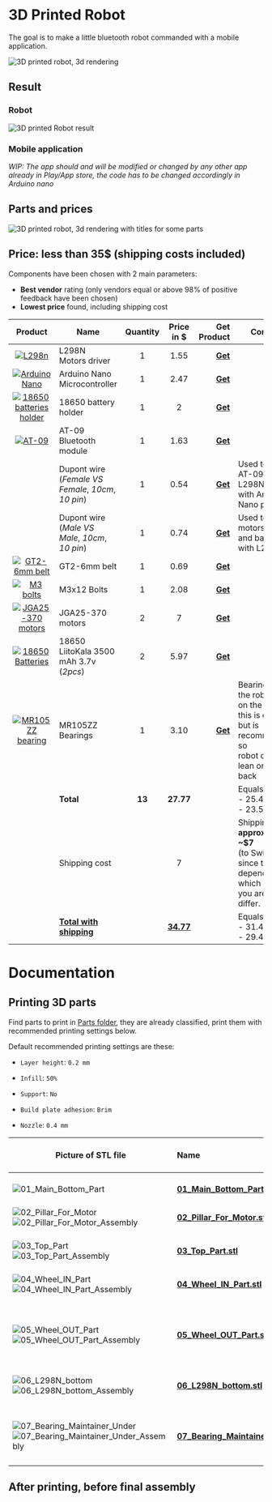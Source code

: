 # 3D Printed Robot

The goal is to make a little bluetooth robot commanded with a mobile application.

![3D printed robot, 3d rendering](Robot_2020_1.png)

## Result

### Robot

![3D printed Robot result](Result_1024x768.png)

### Mobile application

*WIP: The app should and will be modified or changed by any other app already in Play/App store, the code has to be changed accordingly in Arduino nano*



## Parts and prices

![3D printed robot, 3d rendering with titles for some parts](Robot_2020_1_explain.png)



## Price: less than 35$ (shipping costs included)

Components have been chosen with 2 main parameters:

- **Best vendor** rating (only vendors equal or above 98% of positive feedback have been chosen)
- **Lowest price** found, including shipping cost



|                           Product                            | Name                                                     | Quantity |    Price in $    |                                         Get Product | Comment                                                      |
| :----------------------------------------------------------: | -------------------------------------------------------- | :------: | :--------------: | --------------------------------------------------: | ------------------------------------------------------------ |
| [![L298n](L298N.png)](https://s.click.aliexpress.com/e/_AUgiWD) | L298N <br />Motors driver                                |    1     |       1.55       | [**Get**](https://s.click.aliexpress.com/e/_AUgiWD) |                                                              |
| [![Arduino Nano](Arduino_Nano.png)](https://s.click.aliexpress.com/e/_An73jR) | Arduino Nano<br />Microcontroller                        |    1     |       2.47       | [**Get**](https://s.click.aliexpress.com/e/_An73jR) |                                                              |
| [![18650 batteries holder](18650_batteries_holder.png)](https://s.click.aliexpress.com/e/_9RttAp) | 18650 battery holder                                     |    1     |        2         | [**Get**](https://s.click.aliexpress.com/e/_9RttAp) |                                                              |
| [![AT-09](at_09.png)](https://s.click.aliexpress.com/e/_A9LxwV) | AT-09<br />Bluetooth module                              |    1     |       1.63       | [**Get**](https://s.click.aliexpress.com/e/_A9LxwV) |                                                              |
|                                                              | Dupont wire <br />(*Female VS Female*, *10cm*, *10 pin*) |    1     |       0.54       | [**Get**](https://s.click.aliexpress.com/e/_98ks45) | Used to connect <br />AT-09 and L298N <br />with Arduino Nano pins |
|                                                              | Dupont wire <br />(*Male VS Male*, *10cm*, *10 pin*)     |    1     |       0.74       | [**Get**](https://s.click.aliexpress.com/e/_98ks45) | Used to connect motors<br />and battery pins with L298N      |
| [![GT2-6mm belt](GT2-6mm_belt.png)](https://s.click.aliexpress.com/e/_Acf6TL) | GT2-6mm belt                                             |    1     |       0.69       | [**Get**](https://s.click.aliexpress.com/e/_Acf6TL) |                                                              |
| [![M3 bolts](M3x12_bolts.png)](https://s.click.aliexpress.com/e/_9yCjq9) | M3x12 Bolts                                              |    1     |       2.08       | [**Get**](https://s.click.aliexpress.com/e/_9yCjq9) |                                                              |
| [![JGA25-370 motors](motors.png)](https://s.click.aliexpress.com/e/_AeoSBF) | JGA25-370 motors                                         |    2     |        7         | [**Get**](https://s.click.aliexpress.com/e/_AeoSBF) |                                                              |
| [![18650 Batteries](18650_batteries.png)](https://s.click.aliexpress.com/e/_9xaDaV) | 18650 LiitoKala 3500 mAh 3.7v<br />(*2pcs*)              |    2     |       5.97       | [**Get**](https://s.click.aliexpress.com/e/_9xaDaV) |                                                              |
| [![MR105ZZ bearing](MR105ZZ.png)](https://s.click.aliexpress.com/e/_AVCCDX) | MR105ZZ Bearings                                         |    1     |       3.10       | [**Get**](https://s.click.aliexpress.com/e/_AVCCDX) | Bearing to make the robot be flat on the floor, <br />this is **optional** <br />but is recommended so <br />robot doesn't lean on front or back |
|                                                              | **Total**                                                |  **13**  |    **27.77**     |                                                     | Equals to ~:<br />- 25.40 CHF<br />- 23.50 €                 |
|                                                              | Shipping cost                                            |          |        7         |                                                     | Shipping cost is **approximatively ~$7** <br />(to Switzerland), <br />since this depends in which country you are, it could differ. |
|                                                              | **<u>Total with shipping</u>**                           |          | **<u>34.77</u>** |                                                     | Equals to ~:<br />- 31.40 CHF<br />- 29.44 €                 |





# Documentation



## Printing 3D parts

Find parts to print in [Parts folder](Parts), they are already classified, print them with recommended printing settings below.

Default recommended printing settings are these:

- `Layer height`: `0.2 mm` 

- `Infill`: `50%`

- `Support`: `No`

- `Build plate adhesion`: `Brim`

- `Nozzle`: `0.4 mm`

  

| Picture of STL file                                          | Name                                                         |                   Other printing settings                    | Number of prints |
| ------------------------------------------------------------ | :----------------------------------------------------------- | :----------------------------------------------------------: | :--------------: |
| <br /><img src="01_Main_Bottom_Part.png" alt="01_Main_Bottom_Part" max-width="100%" /> | <br />[**01_Main_Bottom_Part.stl**](Parts/01_Main_Bottom_Part.stl) |                           <br />-                            |     <br />1      |
| <br /><img src="02_Pillar_For_Motor.png" alt="02_Pillar_For_Motor" max-width="100%" /><br /><img src="02_Pillar_For_Motor_Assembly.png" alt="02_Pillar_For_Motor_Assembly" max-width="100%" /> | <br />[**02_Pillar_For_Motor.stl**](Parts/02_Pillar_For_Motor.stl) |                           <br />-                            |     <br />2      |
| <br /><img src="03_Top_Part.png" alt="03_Top_Part" max-width="100%" /><br /><img src="03_Top_Part_Assembly.png" alt="03_Top_Part_Assembly" max-width="100%" /> | <br />[**03_Top_Part.stl**](Parts/03_Top_Part.stl)           |                           <br />-                            |     <br />1      |
| <br /><img src="04_Wheel_IN_Part.png" alt="04_Wheel_IN_Part" max-width="100%" /><br /><img src="04_Wheel_IN_Part_Assembly.png" alt="04_Wheel_IN_Part_Assembly" max-width="100%" /> | <br />[**04_Wheel_IN_Part.stl**](Parts/04_Wheel_IN_Part.stl) |                           <br />-                            |     <br />2      |
| <br /><img src="05_Wheel_OUT_Part.png" alt="05_Wheel_OUT_Part" max-width="100%" /><br /><img src="05_Wheel_OUT_Part_Assembly.png" alt="05_Wheel_OUT_Part_Assembly" max-width="100%" /> | <br />[**05_Wheel_OUT_Part.stl**](Parts/05_Wheel_OUT_Part.stl) | <br />`Layer height`: `0.05 mm` or if not possible: `0.1 mm` |     <br />2      |
| <br /><img src="06_L298N_bottom.png" alt="06_L298N_bottom" max-width="100%" /><br /><img src="06_L298N_bottom_Assembly.png" alt="06_L298N_bottom_Assembly" max-width="100%" /> | <br />[**06_L298N_bottom.stl**](Parts/06_L298N_bottom.stl)   |                           <br />-                            |     <br />1      |
| <br /><img src="07_Bearing_Maintainer_Under.png" alt="07_Bearing_Maintainer_Under" max-width="100%" /><br /><img src="07_Bearing_Maintainer_Under_Assembly.png" alt="07_Bearing_Maintainer_Under_Assembly" max-width="100%" /> | <br />[**07_Bearing_Maintainer_Under.stl**](Parts/07_Bearing_Maintainer_Under.stl) | <br />`Layer height`: `0.05 mm` or if not possible: `0.1 mm` |     <br />4      |



## After printing, before final assembly



